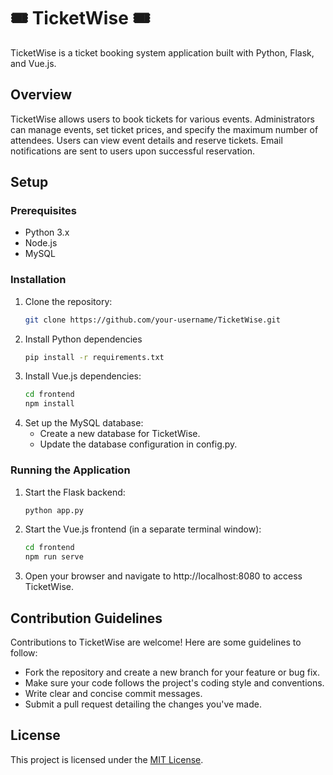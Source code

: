 # 🎟️ TicketWise 🎟️

TicketWise is a ticket booking system application built with Python, Flask, and Vue.js.

## Overview

TicketWise allows users to book tickets for various events. Administrators can manage events, set ticket prices, and specify the maximum number of attendees. Users can view event details and reserve tickets. Email notifications are sent to users upon successful reservation.

## Setup

### Prerequisites

- Python 3.x
- Node.js
- MySQL

### Installation

1. Clone the repository:
   ```bash
   git clone https://github.com/your-username/TicketWise.git
   
2. Install Python dependencies
    ```bash
    pip install -r requirements.txt

3. Install Vue.js dependencies:
    ```bash
    cd frontend
    npm install
    
4. Set up the MySQL database:
    - Create a new database for TicketWise.
    - Update the database configuration in config.py.
      
### Running the Application

1. Start the Flask backend:
    ```bash
    python app.py

2. Start the Vue.js frontend (in a separate terminal window):
    ```bash
    cd frontend
    npm run serve

3. Open your browser and navigate to http://localhost:8080 to access TicketWise.

## Contribution Guidelines

Contributions to TicketWise are welcome! Here are some guidelines to follow:
 - Fork the repository and create a new branch for your feature or bug fix.
 - Make sure your code follows the project's coding style and conventions.
 - Write clear and concise commit messages.
 - Submit a pull request detailing the changes you've made.

## License
This project is licensed under the [MIT License](LICENSE).
